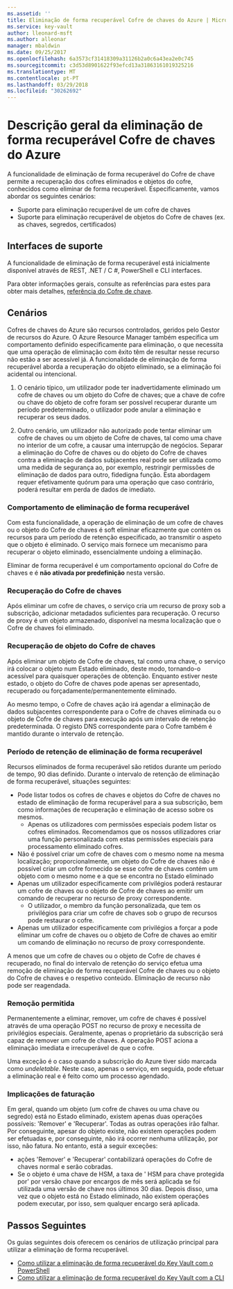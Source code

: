 ```yaml
---
ms.assetid: ''
title: Eliminação de forma recuperável Cofre de chaves do Azure | Microsoft Docs
ms.service: key-vault
author: lleonard-msft
ms.author: alleonar
manager: mbaldwin
ms.date: 09/25/2017
ms.openlocfilehash: 6a3573cf31418309a31126b2a0c6a43ea2e0c745
ms.sourcegitcommit: c3d53d8901622f93efcd13a31863161019325216
ms.translationtype: MT
ms.contentlocale: pt-PT
ms.lasthandoff: 03/29/2018
ms.locfileid: "30262692"
---
```

# <a name="azure-key-vault-soft-delete-overview"></a>Descrição geral da eliminação de forma recuperável Cofre de chaves do Azure

A funcionalidade de eliminação de forma recuperável do Cofre de chave permite a recuperação dos cofres eliminados e objetos do cofre, conhecidos como eliminar de forma recuperável. Especificamente, vamos abordar os seguintes cenários:

- Suporte para eliminação recuperável de um cofre de chaves
- Suporte para eliminação recuperável de objetos do Cofre de chaves (ex. as chaves, segredos, certificados)

## <a name="supporting-interfaces"></a>Interfaces de suporte

A funcionalidade de eliminação de forma recuperável está inicialmente disponível através de REST, .NET / C #, PowerShell e CLI interfaces.

Para obter informações gerais, consulte as referências para estes para obter mais detalhes, [referência do Cofre de chave](https://docs.microsoft.com/azure/key-vault/).

## <a name="scenarios"></a>Cenários

Cofres de chaves do Azure são recursos controlados, geridos pelo Gestor de recursos do Azure. O Azure Resource Manager também especifica um comportamento definido especificamente para eliminação, o que necessita que uma operação de eliminação com êxito têm de resultar nesse recurso não estão a ser acessível já. A funcionalidade de eliminação de forma recuperável aborda a recuperação do objeto eliminado, se a eliminação foi acidental ou intencional.

1. O cenário típico, um utilizador pode ter inadvertidamente eliminado um cofre de chaves ou um objeto do Cofre de chaves; que a chave de cofre ou chave do objeto de cofre foram ser possível recuperar durante um período predeterminado, o utilizador pode anular a eliminação e recuperar os seus dados.

2. Outro cenário, um utilizador não autorizado pode tentar eliminar um cofre de chaves ou um objeto de Cofre de chaves, tal como uma chave no interior de um cofre, a causar uma interrupção de negócios. Separar a eliminação do Cofre de chaves ou do objeto do Cofre de chaves contra a eliminação de dados subjacentes real pode ser utilizada como uma medida de segurança ao, por exemplo, restringir permissões de eliminação de dados para outro, fidedigna função. Esta abordagem requer efetivamente quórum para uma operação que caso contrário, poderá resultar em perda de dados de imediato.

### <a name="soft-delete-behavior"></a>Comportamento de eliminação de forma recuperável

Com esta funcionalidade, a operação de eliminação de um cofre de chaves ou o objeto do Cofre de chaves é soft eliminar eficazmente que contém os recursos para um período de retenção especificado, ao transmitir o aspeto que o objeto é eliminado. O serviço mais fornece um mecanismo para recuperar o objeto eliminado, essencialmente undoing a eliminação. 

Eliminar de forma recuperável é um comportamento opcional do Cofre de chaves e é **não ativada por predefinição** nesta versão. 

### <a name="key-vault-recovery"></a>Recuperação do Cofre de chaves

Após eliminar um cofre de chaves, o serviço cria um recurso de proxy sob a subscrição, adicionar metadados suficientes para recuperação. O recurso de proxy é um objeto armazenado, disponível na mesma localização que o Cofre de chaves foi eliminado. 

### <a name="key-vault-object-recovery"></a>Recuperação de objeto do Cofre de chaves

Após eliminar um objeto de Cofre de chaves, tal como uma chave, o serviço irá colocar o objeto num Estado eliminado, deste modo, tornando-o acessível para quaisquer operações de obtenção. Enquanto estiver neste estado, o objeto do Cofre de chaves pode apenas ser apresentado, recuperado ou forçadamente/permanentemente eliminado. 

Ao mesmo tempo, o Cofre de chaves ação irá agendar a eliminação de dados subjacentes correspondente para o Cofre de chaves eliminada ou o objeto de Cofre de chaves para execução após um intervalo de retenção predeterminada. O registo DNS correspondente para o Cofre também é mantido durante o intervalo de retenção.

### <a name="soft-delete-retention-period"></a>Período de retenção de eliminação de forma recuperável

Recursos eliminados de forma recuperável são retidos durante um período de tempo, 90 dias definido. Durante o intervalo de retenção de eliminação de forma recuperável, situações seguintes:

- Pode listar todos os cofres de chaves e objetos do Cofre de chaves no estado de eliminação de forma recuperável para a sua subscrição, bem como informações de recuperação e eliminação de acesso sobre os mesmos.
    - Apenas os utilizadores com permissões especiais podem listar os cofres eliminados. Recomendamos que os nossos utilizadores criar uma função personalizada com estas permissões especiais para processamento eliminado cofres.
- Não é possível criar um cofre de chaves com o mesmo nome na mesma localização; proporcionalmente, um objeto do Cofre de chaves não é possível criar um cofre fornecido se esse cofre de chaves contém um objeto com o mesmo nome e a que se encontra no Estado eliminado 
- Apenas um utilizador especificamente com privilégios poderá restaurar um cofre de chaves ou o objeto de Cofre de chaves ao emitir um comando de recuperar no recurso de proxy correspondente.
    - O utilizador, o membro da função personalizada, que tem os privilégios para criar um cofre de chaves sob o grupo de recursos pode restaurar o cofre.
- Apenas um utilizador especificamente com privilégios a forçar a pode eliminar um cofre de chaves ou o objeto de Cofre de chaves ao emitir um comando de eliminação no recurso de proxy correspondente.

A menos que um cofre de chaves ou o objeto de Cofre de chaves é recuperado, no final do intervalo de retenção do serviço efetua uma remoção de eliminação de forma recuperável Cofre de chaves ou o objeto do Cofre de chaves e o respetivo conteúdo. Eliminação de recurso não pode ser reagendada.

### <a name="permitted-purge"></a>Remoção permitida

Permanentemente a eliminar, remover, um cofre de chaves é possível através de uma operação POST no recurso de proxy e necessita de privilégios especiais. Geralmente, apenas o proprietário da subscrição será capaz de remover um cofre de chaves. A operação POST aciona a eliminação imediata e irrecuperável de que o cofre. 

Uma exceção é o caso quando a subscrição do Azure tiver sido marcada como *undeletable*. Neste caso, apenas o serviço, em seguida, pode efetuar a eliminação real e é feito como um processo agendado. 

### <a name="billing-implications"></a>Implicações de faturação

Em geral, quando um objeto (um cofre de chaves ou uma chave ou segredo) está no Estado eliminado, existem apenas duas operações possíveis: 'Remover' e 'Recuperar'. Todas as outras operações irão falhar. Por conseguinte, apesar do objeto existe, não existem operações podem ser efetuadas e, por conseguinte, não irá ocorrer nenhuma utilização, por isso, não fatura. No entanto, está a seguir exceções:

- ações 'Remover' e 'Recuperar' contabilizará operações do Cofre de chaves normal e serão cobradas.
- Se o objeto é uma chave de HSM, a taxa de ' HSM para chave protegida por' por versão chave por encargos de mês será aplicada se foi utilizada uma versão de chave nos últimos 30 dias. Depois disso, uma vez que o objeto está no Estado eliminado, não existem operações podem executar, por isso, sem qualquer encargo será aplicada.

## <a name="next-steps"></a>Passos Seguintes

Os guias seguintes dois oferecem os cenários de utilização principal para utilizar a eliminação de forma recuperável.

- [Como utilizar a eliminação de forma recuperável do Key Vault com o PowerShell](key-vault-soft-delete-powershell.md) 
- [Como utilizar a eliminação de forma recuperável do Key Vault com a CLI](key-vault-soft-delete-cli.md)

